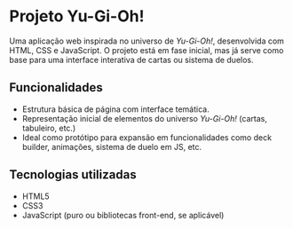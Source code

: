 #  Projeto Yu-Gi-Oh!

Uma aplicação web inspirada no universo de *Yu-Gi-Oh!*, desenvolvida com HTML, CSS e JavaScript. O projeto está em fase inicial, mas já serve como base para uma interface interativa de cartas ou sistema de duelos.



##  Funcionalidades

- Estrutura básica de página com interface temática.
- Representação inicial de elementos do universo *Yu-Gi-Oh!* (cartas, tabuleiro, etc.)
- Ideal como protótipo para expansão em funcionalidades como deck builder, animações, sistema de duelo em JS, etc.



##  Tecnologias utilizadas

- HTML5
- CSS3
- JavaScript (puro ou bibliotecas front-end, se aplicável)
